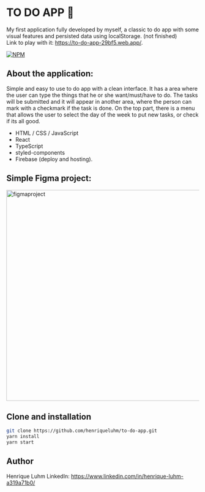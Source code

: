 # TO DO APP 📓
My first application fully developed by myself, a classic to do app with some visual features and persisted data using localStorage. (not finished) <br/>
Link to play with it: https://to-do-app-29bf5.web.app/.
<br/>

[![NPM](https://img.shields.io/npm/l/react)](https://github.com/henriqueluhm/to-do-app/blob/main/LICENSE)

## About the application:
Simple and easy to use to do app with a clean interface. It has a area where the user can type the things that he or she want/must/have to do. 
The tasks will be submitted and it will appear in another area, where the person can mark with a checkmark if the task is done.
On the top part, there is a menu that allows the user to select the day of the week to put new tasks, or check if its all good.

  - HTML / CSS / JavaScript
  - React
  - TypeScript
  - styled-components
  - Firebase (deploy and hosting).

## Simple Figma project:
<img src="https://github.com/henriqueluhm/assets/blob/main/figmaproject.png" alt="figmaproject" height="550" width="850"/>

## Clone and installation
```bash
git clone https://github.com/henriqueluhm/to-do-app.git 
yarn install 
yarn start 
```

## Author
  Henrique Luhm
  LinkedIn: https://www.linkedin.com/in/henrique-luhm-a319a71b0/
